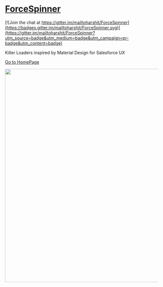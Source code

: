 # [ForceSpinner](http://mailtoharshit.github.io/ForceSpinner/)
[![Join the chat at https://gitter.im/mailtoharshit/ForceSpinner](https://badges.gitter.im/mailtoharshit/ForceSpinner.svg)](https://gitter.im/mailtoharshit/ForceSpinner?utm_source=badge&utm_medium=badge&utm_campaign=pr-badge&utm_content=badge)

Killer Loaders inspired by Material Design for Salesforce UX

[Go to HomePage](http://mailtoharshit.github.io/ForceSpinner/)

[<img src="https://www.evernote.com/shard/s176/sh/6aec3bf9-d6de-4c62-9f3e-3eeea5ff9ac8/0b61b9f523f4c44f/res/626e7138-f5b7-4771-a2a5-9e06ade8d969/skitch.png?resizeSmall&width=832" align="center" width="700">](https://login.salesforce.com/)
